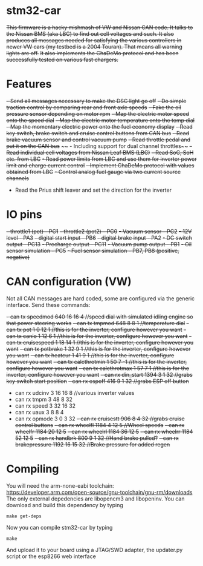 # stm32-car
~~This firmware is a hacky mishmash of VW and Nissan CAN code. It talks to the Nissan BMS (aka LBC) to find out cell voltages and such. It also produces all messages needed for satisfying the various controllers in newer VW cars (my testbed is a 2004 Touran). That means all warning lights are off.~~
~~It also implements the ChaDeMo protocol and has been successfully tested on various fast chargers.~~

# Features
~~- Send all messages necessary to make the DSC light go off~~
~~- Do simple traction control by comparing rear and front axle speeds~~
~~- Fake the oil pressure sensor depending on motor rpm~~
~~- Map the electric motor speed onto the speed dial~~
~~- Map the electric motor temperature onto the temp dial~~
~~- Map the momentary electric power onto the fuel economy display~~
~~- Read key switch, brake switch and cruise control buttons from CAN bus~~
~~- Read brake vacuum sensor and control vacuum pump~~
~~- Read throttle pedal and put it on the CAN bus~~
~~  - Including support for dual channel throttles~~
~~- Read individual cell voltages from Nissan Leaf BMS (LBC)~~
~~- Read SoC, SoH etc. from LBC~~
~~- Read power limits from LBC and use them for inverter power limit and charge current control~~
~~- Implement ChaDeMo protocol with values obtained from LBC~~
~~- Control analog fuel gauge via two current source channels~~
- Read the Prius shift leaver and set the direction for the inverter

# IO pins
~~- throttle1 (pot) - PC1~~
~~- throttle2 (pot2) - PC0~~
~~- Vacuum sensor - PC2~~
~~- 12V level - PA3~~
~~- digital start input - PB6~~
~~- digital brake input - PA2~~
~~- DC switch output - PC13~~
~~- Precharge output - PC11~~
~~- Vacuum pump output - PB1~~
~~- Oil sensor simulation - PC5~~
~~- Fuel sensor simulation - PB7, PB8 (positive, negative)~~

# CAN configuration (VW)
Not all CAN messages are hard coded, some are configured via the generic interface.
Send these commands:

~~- can tx speedmod 640 16 16 4 //speed dial with simulated idling engine so that power steering works~~
~~- can tx tmpmod 648 8 8 1 //temperature dial~~
~~- can tx pot 1 0 12 1 //this is for the inverter, configure however you want~~
~~- can tx canio 1 12 6 1 //this is for the inverter, configure however you want~~
~~- can tx cruisespeed 1 18 14 1 //this is for the inverter, configure however you want~~
~~- can tx potbrake 1 32 9 1 //this is for the inverter, configure however you want~~
~~- can tx heatcur 1 41 9 1 //this is for the inverter, configure however you want~~
~~- can tx calcthrotmin 1 50 7 -1 //this is for the inverter, configure however you want~~
~~- can tx calcthrotmax 1 57 7 1 //this is for the inverter, configure however you want~~
~~- can rx din_start 1394 3 1 32 //grabs key switch start position~~
~~- can rx espoff 416 9 1 32 //grabs ESP off button~~
- can rx udcinv 3 16 16 8 //various inverter values
- can rx tmpm 3 48 8 32
- can rx speed 3 32 16 32
- can rx uaux 3 8 8 4
- can rx opmode 3 0 3 32
~~- can rx cruisestt 906 8 4 32 //grabs cruise control buttons~~
~~- can rx wheelfl 1184 4 12 5 //Wheel speeds~~
~~- can rx wheelfr 1184 20 12 5~~
~~- can rx wheelrl 1184 36 12 5~~
~~- can rx wheelrr 1184 52 12 5~~
~~- can rx handbrk 800 9 1 32 //Hand brake pulled?~~
~~- can rx brakepressure 1192 16 15 32 //Brake pressure for added regen~~

# Compiling
You will need the arm-none-eabi toolchain: https://developer.arm.com/open-source/gnu-toolchain/gnu-rm/downloads
The only external depedencies are libopencm3 and libopeninv. You can download and build this dependency by typing

`make get-deps`

Now you can compile stm32-car by typing

`make`

And upload it to your board using a JTAG/SWD adapter, the updater.py script or the esp8266 web interface
